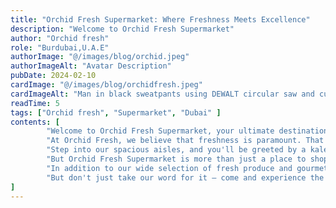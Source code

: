 ```yaml
---
title: "Orchid Fresh Supermarket: Where Freshness Meets Excellence"
description: "Welcome to Orchid Fresh Supermarket"
author: "Orchid fresh"
role: "Burdubai,U.A.E"
authorImage: "@/images/blog/orchid.jpeg"
authorImageAlt: "Avatar Description"
pubDate: 2024-02-10
cardImage: "@/images/blog/orchidfresh.jpeg"
cardImageAlt: "Man in black sweatpants using DEWALT circular saw and cutting a wood plank"
readTime: 5
tags: ["Orchid fresh", "Supermarket", "Dubai" ]
contents: [
        "Welcome to Orchid Fresh Supermarket, your ultimate destination for a premium shopping experience in the heart of Dubai. Nestled amidst the bustling streets, Orchid Fresh Supermarket stands as a beacon of freshness, quality, and excellence, catering to the diverse needs of our discerning customers.",
        "At Orchid Fresh, we believe that freshness is paramount. That's why we go to great lengths to source the finest produce from local farmers and trusted suppliers, ensuring that every item on our shelves is of the highest quality. From crisp fruits and vegetables to succulent meats and seafood, each product is carefully selected to meet our stringent standards, guaranteeing a shopping experience like no other.",
        "Step into our spacious aisles, and you'll be greeted by a kaleidoscope of colors and aromas that invigorate the senses. Our meticulously arranged displays showcase a wide array of fresh produce, tantalizing delicacies, and gourmet delights, inviting you to embark on a culinary journey unlike any other. Whether you're planning a lavish feast or a simple meal for your loved ones, you'll find everything you need to create culinary masterpieces right here at Orchid Fresh.",
        "But Orchid Fresh Supermarket is more than just a place to shop – it's a community hub where food enthusiasts come together to celebrate their passion for great food. Our friendly and knowledgeable staff are always on hand to offer personalized assistance, expert advice, and cooking tips, ensuring that your shopping experience is nothing short of exceptional",
        "In addition to our wide selection of fresh produce and gourmet delights, Orchid Fresh Supermarket also offers a range of specialty services to cater to your every need. From personalized catering for special events to home delivery services for your convenience, we strive to make every aspect of your shopping experience as seamless and enjoyable as possible.",
        "But don't just take our word for it – come and experience the magic of Orchid Fresh Supermarket for yourself. Whether you're a seasoned foodie or simply someone who appreciates the finer things in life, we guarantee that you'll find something to delight your senses and elevate your culinary adventures to new heights. So why wait? Visit us today and discover why Orchid Fresh Supermarket is the ultimate destination for food lovers in Dubai and beyond."
]
---
```

